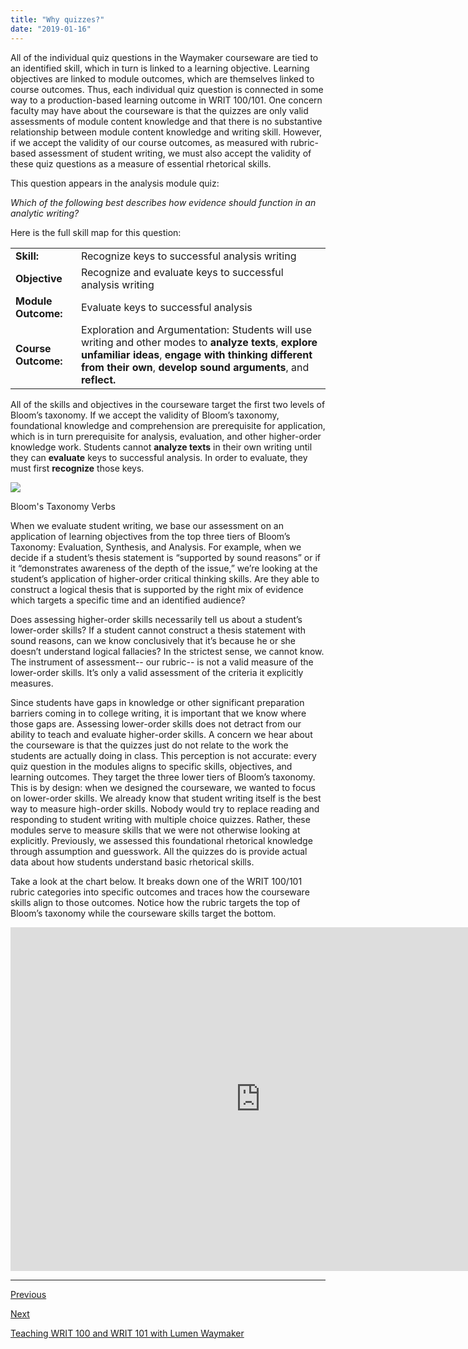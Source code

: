 ```yaml
---
title: "Why quizzes?"
date: "2019-01-16"
---
```


All of the individual quiz questions in the Waymaker courseware are tied to an identified skill, which in turn is linked to a learning objective. Learning objectives are linked to module outcomes, which are themselves linked to course outcomes. Thus, each individual quiz question is connected in some way to a production-based learning outcome in WRIT 100/101. One concern faculty may have about the courseware is that the quizzes are only valid assessments of module content knowledge and that there is no substantive relationship between module content knowledge and writing skill. However, if we accept the validity of our course outcomes, as measured with rubric-based assessment of student writing, we must also accept the validity of these quiz questions as a measure of essential rhetorical skills.

This question appears in the analysis module quiz:

_Which of the following best describes how evidence should function in an analytic writing?_

Here is the full skill map for this question:

<table class="wp-block-table"><tbody><tr><td><strong>Skill:</strong> &nbsp;</td><td>Recognize keys to successful analysis writing</td></tr><tr><td><strong>Objective</strong></td><td>Recognize and evaluate keys to successful analysis writing</td></tr><tr><td><strong>Module Outcome:</strong> &nbsp;</td><td>Evaluate keys to successful analysis</td></tr><tr><td><strong>Course Outcome:</strong> &nbsp;</td><td>Exploration and Argumentation: Students will use writing and other modes to <strong>analyze texts</strong>, <strong>explore unfamiliar ideas</strong>, <strong>engage with thinking different from their own</strong>, <strong>develop sound arguments</strong>, and <strong>reflect.</strong></td></tr></tbody></table>

All of the skills and objectives in the courseware target the first two levels of Bloom’s taxonomy. If we accept the validity of Bloom’s taxonomy, foundational knowledge and comprehension are prerequisite for application, which is in turn prerequisite for analysis, evaluation, and other higher-order knowledge work. Students cannot **analyze texts** in their own writing until they can **evaluate** keys to successful analysis. In order to evaluate, they must first **recognize** those keys.

![](images/Bloom’s_Taxonomy_Verbs-1024x784.png)

Bloom's Taxonomy Verbs

When we evaluate student writing, we base our assessment on an application of learning objectives from the top three tiers of Bloom’s Taxonomy: Evaluation, Synthesis, and Analysis. For example, when we decide if a student’s thesis statement is “supported by sound reasons” or if it “demonstrates awareness of the depth of the issue,” we’re looking at the student’s application of higher-order critical thinking skills. Are they able to construct a logical thesis that is supported by the right mix of evidence which targets a specific time and an identified audience?  

Does assessing higher-order skills necessarily tell us about a student’s lower-order skills? If a student cannot construct a thesis statement with sound reasons, can we know conclusively that it’s because he or she doesn’t understand logical fallacies? In the strictest sense, we cannot know. The instrument of assessment-- our rubric-- is not a valid measure of the lower-order skills. It’s only a valid assessment of the criteria it explicitly measures.  

Since students have gaps in knowledge or other significant preparation barriers coming in to college writing, it is important that we know where those gaps are. Assessing lower-order skills does not detract from our ability to teach and evaluate higher-order skills. A concern we hear about the courseware is that the quizzes just do not relate to the work the students are actually doing in class. This perception is not accurate: every quiz question in the modules aligns to specific skills, objectives, and learning outcomes. They target the three lower tiers of Bloom’s taxonomy. This is by design: when we designed the courseware, we wanted to focus on lower-order skills. We already know that student writing itself is the best way to measure high-order skills. Nobody would try to replace reading and responding to student writing with multiple choice quizzes. Rather, these modules serve to measure skills that we were not otherwise looking at explicitly. Previously, we assessed this foundational rhetorical knowledge through assumption and guesswork. All the quizzes do is provide actual data about how students understand basic rhetorical skills.  

Take a look at the chart below. It breaks down one of the WRIT 100/101 rubric categories into specific outcomes and traces how the courseware skills align to those outcomes. Notice how the rubric targets the top of Bloom’s taxonomy while the courseware skills target the bottom.

<iframe src="https://olemiss.app.box.com/embed/s/1i3jt8nq63m7jkmzjpznh527clvl4sl2?sortColumn=date&amp;view=list" allowfullscreen webkitallowfullscreen="" msallowfullscreen="" width="800" height="550" frameborder="0"></iframe>

* * *

[Previous](/guides/waymaker/problems)

[Next](/guides/waymaker/data)

[Teaching WRIT 100 and WRIT 101 with Lumen Waymaker](http://library.cwr.olemiss.edu/guides/waymaker)
